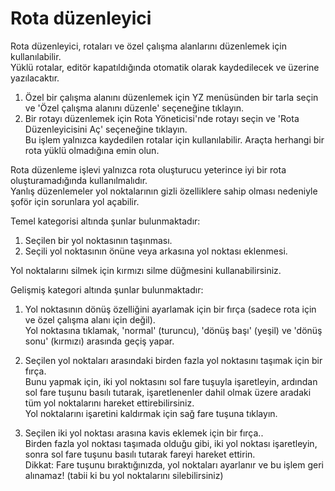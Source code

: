 # Rota düzenleyici

  
Rota düzenleyici, rotaları ve özel çalışma alanlarını düzenlemek için kullanılabilir.  
Yüklü rotalar, editör kapatıldığında otomatik olarak kaydedilecek ve üzerine yazılacaktır.  
  
1) Özel bir çalışma alanını düzenlemek için YZ menüsünden bir tarla seçin ve 'Özel çalışma alanını düzenle' seçeneğine tıklayın.  
2) Bir rotayı düzenlemek için Rota Yöneticisi'nde rotayı seçin ve 'Rota Düzenleyicisini Aç' seçeneğine tıklayın.   
   Bu işlem yalnızca kaydedilen rotalar için kullanılabilir. Araçta herhangi bir rota yüklü olmadığına emin olun.  
  
Rota düzenleme işlevi yalnızca rota oluşturucu yeterince iyi bir rota oluşturamadığında kullanılmalıdır.  
Yanlış düzenlemeler yol noktalarının gizli özelliklere sahip olması nedeniyle şoför için sorunlara yol açabilir.  


  
Temel kategorisi altında şunlar bulunmaktadır:  
1) Seçilen bir yol noktasının taşınması.  
2) Seçili yol noktasının önüne veya arkasına yol noktası eklenmesi.  
  
Yol noktalarını silmek için kırmızı silme düğmesini kullanabilirsiniz.  


  
Gelişmiş kategori altında şunlar bulunmaktadır:  
1) Yol noktasının dönüş özelliğini ayarlamak için bir fırça (sadece rota için ve özel çalışma alanı için değil).  
Yol noktasına tıklamak, 'normal' (turuncu), 'dönüş başı' (yeşil) ve 'dönüş sonu' (kırmızı) arasında geçiş yapar.  
  
2) Seçilen yol noktaları arasındaki birden fazla yol noktasını taşımak için bir fırça.  
Bunu yapmak için, iki yol noktasını sol fare tuşuyla işaretleyin, ardından sol fare tuşunu basılı tutarak, işaretlenenler dahil olmak üzere aradaki tüm yol noktalarını hareket ettirebilirsiniz.  
Yol noktalarını işaretini kaldırmak için sağ fare tuşuna tıklayın.  
  
3) Seçilen iki yol noktası arasına kavis eklemek için bir fırça..  
Birden fazla yol noktası taşımada olduğu gibi, iki yol noktası işaretleyin, sonra sol fare tuşunu basılı tutarak fareyi hareket ettirin.  
Dikkat: Fare tuşunu bıraktığınızda, yol noktaları ayarlanır ve bu işlem geri alınamaz! (tabii ki bu yol noktalarını silebilirsiniz)  


